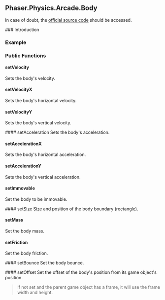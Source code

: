 ## Phaser.Physics.Arcade.Body

In case of doubt, the [official source code](https://github.com/photonstorm/phaser) should be accessed.

### Introduction

### Example

### Public Functions

#### setVelocity
Sets the body's velocity.

#### setVelocityX
Sets the body's horizontal velocity.

#### setVelocityY
Sets the body's vertical velocity.

#### setAcceleration
Sets the body's acceleration.

#### setAccelerationX
Sets the body's horizontal acceleration.

#### setAccelerationY
Sets the body's vertical acceleration.

#### setImmovable
Set the body to be immovable.

#### setSize
Size and position of the body boundary (rectangle).

#### setMass
Set the body mass.

#### setFriction
Set the body friction.

#### setBounce
Set the body bounce.

#### setOffset
Set the offset of the body's position from its game object's position.

> If not set and the parent game object has a frame, it will use the frame width and height.
